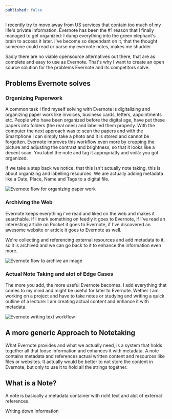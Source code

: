 ```yaml
---
published: false
---
```


I recently try to move away from US services that contain too much of my life's private information. Evernote has been the #1 reason that I finally managed to get organized: I dump everything into the green elephant's brain to access it later. I've become so dependant on it, that the thought someone could read or parse my evernote notes, makes me shudder

Sadly there are no viable opensource alternatives out there, that are as complete and easy to use as Evernote. That's why I want to create an open source solution for the problems Evernote and its competitors solve.

## Problems Evernote solves

### Organizing Paperwork
A common task I find myself solving with Evernote is digitalizing and organizing paper work like invoices, business cards, letters, appointments etc.
People who have been organized before the digital age, have put these papers into folders (the real ones) and labelled them properly. With the computer the next approach was to scan the papers and with the Smartphone I can simply take a photo and it is stored and cannot be forgotten.
Evernote improves this workflow even more by cropping the picture and adjusting the contrast and brightness, so that it looks like a decent scan. You label the note and tag it appropriatly and voilà: you got organized.

If we take a step back we notice, that this isn't actually note taking, this is about organizing and labelling resources. We are actually adding metadata like a Date, Place, Name and Tags to a digital file.

![Evernote flow for organizing paper work](/img/content/evernote_organizing_paper_work.png)

### Archiving the Web
Evernote keeps everything i've read and liked on the web and makes it searchable.
If I mark something on feedly it goes to Evernote, if I've read an interesting article on Pocket it goes to Evernote, if I've discovered an awesome website or article it goes to Evernote as well.

We're collecting and referencing external resources and add metadata to it, so it is archived and we can go back to it to enhance the information even more.

![Evernote flow to archive an image](/img/content/evernote_archive_website_flow.png)

### Actual Note Taking and alot of Edge Cases
The more you add, the more useful Evernote becomes. I add everything that comes to my mind and might be useful for later to Evernote. Wether I am working on a project and have to take notes or studying and writing a quick outline of a lecture: I am creating actual content and enhance it with metadata.

![Evernote writing text workflow](/img/content/evernote_writing_text_flow.png)

## A more generic Approach to Notetaking
What Evernote provides and what we actually need, is a system that holds together all that loose information and enhances it with metadata.
A note contains metadata and references actual written content and resources like files or websites. It actually would be better to not store the content in Evernote, but only to use it to hold all the strings together.

## What is a Note?
A note is basically a metadata container with richt text and alot of external references.










Writing down information